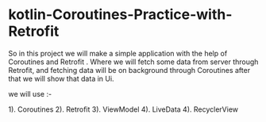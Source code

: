 # kotlin-Coroutines-Practice-with-Retrofit

So in this project we will make a simple application with the help of Coroutines and Retrofit . Where we will fetch some data from server through Retrofit, and fetching data will be on background through Coroutines after that we will show that data in Ui.

we will use :-

1). Coroutines 2). Retrofit 3). ViewModel 4). LiveData 4). RecyclerView
